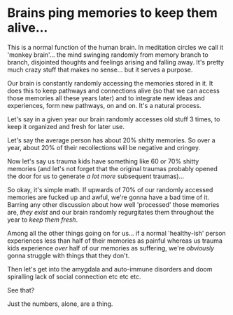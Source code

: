 
# Brains ping memories to keep them alive...

This is a normal function of the human brain. In meditation circles we call it 'monkey brain'... the mind swinging randomly from memory branch to branch, disjointed thoughts and feelings arising and falling away. It's pretty much crazy stuff that makes no sense... but it serves a purpose.

Our brain is constantly randomly accessing the memories stored in it. It does this to keep pathways and connections alive (so that we can access those memories all these years later) and to integrate new ideas and experiences, form new pathways, on and on. It's a natural process.

Let's say in a given year our brain randomly accesses old stuff 3 times, to keep it organized and fresh for later use.

Let's say the average person has about 20% shitty memories. So over a year, about 20% of their recollections will be negative and cringey.

Now let's say us trauma kids have something like 60 or 70% shitty memories (and let's not forget that the original traumas probably opened the door for us to generate *a lot more* subsequent traumas)...

So okay, it's simple math. If upwards of 70% of our randomly accessed memories are fucked up and awful, we're gonna have a bad time of it. Barring any other discussion about how well 'processed' those memories are, *they exist* and our brain randomly regurgitates them throughout the year to *keep them fresh*.

Among all the other things going on for us... if a normal 'healthy-ish' person experiences less than half of their memories as painful whereas us trauma kids experience *over* half of our memories as suffering, we're *obviously* gonna struggle with things that they don't. 

Then let's get into the amygdala and auto-immune disorders and doom spiralling lack of social connection etc etc etc.

See that?

Just the numbers, alone, are a thing.